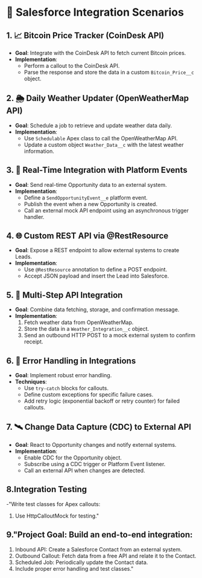 
# 🔗 Salesforce Integration Scenarios

## 1. 📈 Bitcoin Price Tracker (CoinDesk API)
- **Goal**: Integrate with the CoinDesk API to fetch current Bitcoin prices.
- **Implementation**:
  - Perform a callout to the CoinDesk API.
  - Parse the response and store the data in a custom `Bitcoin_Price__c` object.

## 2. 🌦 Daily Weather Updater (OpenWeatherMap API)
- **Goal**: Schedule a job to retrieve and update weather data daily.
- **Implementation**:
  - Use `Schedulable` Apex class to call the OpenWeatherMap API.
  - Update a custom object `Weather_Data__c` with the latest weather information.

## 3. 📡 Real-Time Integration with Platform Events
- **Goal**: Send real-time Opportunity data to an external system.
- **Implementation**:
  - Define a `SendOpportunityEvent__e` platform event.
  - Publish the event when a new Opportunity is created.
  - Call an external mock API endpoint using an asynchronous trigger handler.

## 4. 🌐 Custom REST API via @RestResource
- **Goal**: Expose a REST endpoint to allow external systems to create Leads.
- **Implementation**:
  - Use `@RestResource` annotation to define a POST endpoint.
  - Accept JSON payload and insert the Lead into Salesforce.

## 5. 🔁 Multi-Step API Integration
- **Goal**: Combine data fetching, storage, and confirmation message.
- **Implementation**:
  1. Fetch weather data from OpenWeatherMap.
  2. Store the data in a `Weather_Integration__c` object.
  3. Send an outbound HTTP POST to a mock external system to confirm receipt.

## 6. 🚨 Error Handling in Integrations
- **Goal**: Implement robust error handling.
- **Techniques**:
  - Use `try-catch` blocks for callouts.
  - Define custom exceptions for specific failure cases.
  - Add retry logic (exponential backoff or retry counter) for failed callouts.

## 7. 🛰 Change Data Capture (CDC) to External API
- **Goal**: React to Opportunity changes and notify external systems.
- **Implementation**:
  - Enable CDC for the Opportunity object.
  - Subscribe using a CDC trigger or Platform Event listener.
  - Call an external API when changes are detected.
    
## 8.Integration Testing
-"Write test classes for Apex callouts:
1. Use HttpCalloutMock for testing."

## 9."Project Goal: Build an end-to-end integration:
1. Inbound API: Create a Salesforce Contact from an external system.
2. Outbound Callout: Fetch data from a free API and relate it to the Contact.
3. Scheduled Job: Periodically update the Contact data.
4. Include proper error handling and test classes."
